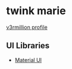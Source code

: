 # twink marie
[v3rmillion profile](https://v3rmillion.net/member.php?action=profile&uid=1078854)

## UI Libraries
- [Material UI](../categories/others/README.md#material-uihttpsv3rmillionnetshowthreadphptid1038510)